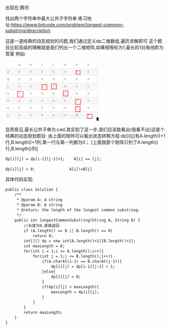 出现在:腾讯

找出两个字符串中最大公共子字符串 练习地址:https://www.lintcode.com/problem/longest-common-substring/description

这是一道经典的动态规划的问题,我们通过定义dp二维数组,遍历求解即可
这个题目比较高级的理解就是我们列出一个二维矩阵,如果相等标为1,最长的1对角线即为答案
例如:

![image](https://github.com/OnlyHelloWorld/codeReferenceAnswer/blob/master/images/lintcode79-1.png)

显而易见,最长公共子串为:cad.其实到了这一步,我们应该能看出(我看不出)这是个经典的动态规划题目: 由上面的矩阵可以看出状态转移方程:dp[i][j]有A.length()+1行,B.length()+1列.第一行与第一列都为0； [上面我那个矩阵只列了A.length()行,B.length()列]
```
dp[i][j] = dp[i-1][j-1]+1;    A[i] == [j];

dp[i][j] = 0;               A[i]!=B[j]    
```
具体代码实现:
```
public class Solution {
    /**
     * @param A: A string
     * @param B: A string
     * @return: the length of the longest common substring.
     */
    public int longestCommonSubstring(String A, String B) {
        //长度为0,直接返回
        if (A.length() == 0 || B.length() == 0)
            return 0;
        int[][] dp = new int[A.length()+1][B.length()+1];
        int maxLength = 0;
        for(int i = 1;i <= A.length();i++){
            for(int j = 1;j <= B.length();j++){
                if(A.charAt(i-1) == B.charAt(j-1)){
                    dp[i][j] = dp[i-1][j-1] + 1;
                }else{
                    dp[i][j] = 0;
                }
                if(dp[i][j] > maxLength){
                    maxLength = dp[i][j];
                }
            }
        }
        return maxLength;
    }
}
```
